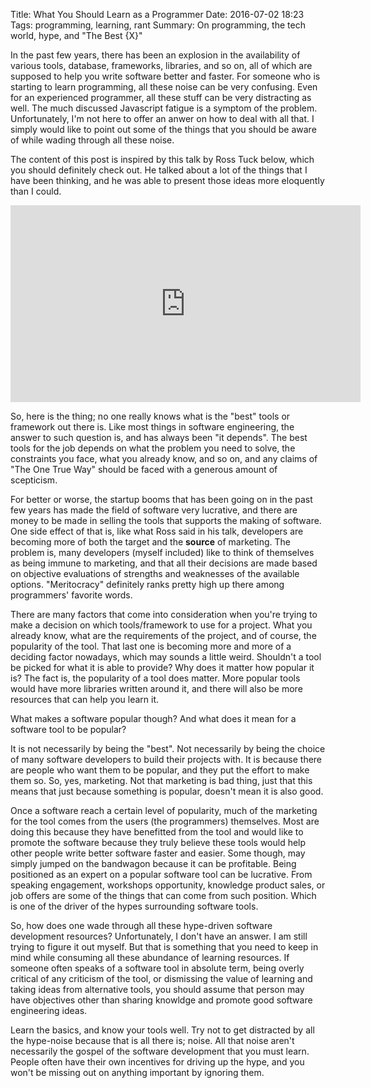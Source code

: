 Title: What You Should Learn as a Programmer
Date: 2016-07-02 18:23
Tags: programming, learning, rant
Summary: On programming, the tech world, hype, and "The Best {X}"

In the past few years, there has been an explosion in the availability of various tools, database,
frameworks, libraries, and so on, all of which are supposed to help you write software better and faster.
For someone who is starting to learn programming, all these noise can be very confusing. Even for an experienced
programmer, all these stuff can be very distracting as well. The much discussed Javascript fatigue is a symptom
of the problem.  Unfortunately, I'm not here to offer an anwer on how to deal with all that. I simply
would like to point out some of the things that you should be aware of while wading through all these noise.

The content of this post is inspired by this talk by Ross Tuck below, which you should definitely check out.
He talked about a lot of the things that I have been thinking, and he was able to present those ideas more
eloquently than I could.

<iframe width="560" height="315" src="https://www.youtube.com/embed/nTi8jw86-_s" frameborder="0" allowfullscreen></iframe>

So, here is the thing; no one really knows what is the "best" tools or framework out there is. Like most things
in software engineering, the answer to such question is, and has always been "it depends". The best tools for the
job depends on what the problem you need to solve, the constraints you face, what you already know, and so on, and
any claims of "The One True Way" should be faced with a generous amount of scepticism.

For better or worse, the startup booms that has been going on in the past few years has made the field of software very lucrative,
and there are money to be made in selling the tools that supports the making of software. One side effect of that is,
like what Ross said in his talk, developers are becoming more of both the target and the **source** of marketing.
The problem is, many developers (myself included) like to think of themselves as being immune to marketing, and that
all their decisions are made based on objective evaluations of strengths and weaknesses of the available options.
"Meritocracy" definitely ranks pretty high up there among programmers' favorite words.

There are many factors that come into consideration when you're trying to make a decision on which tools/framework
to use for a project. What you already know, what are the requirements of the project, and of course, the popularity
of the tool. That last one is becoming more and more of a deciding factor nowadays, which may sounds a little weird.
Shouldn't a tool be picked for what it is able to provide? Why does it matter how popular it is? The fact is, the popularity of a tool does matter. More popular tools would have more libraries written around it,
and there will also be more resources that can help you learn it.

What makes a software popular though? And what does it mean for a software tool to be popular?

It is not necessarily by being the "best". Not necessarily by being the choice of many software developers to build
their projects with. It is because there are people who want them to be popular, and they put the effort to make
them so. So, yes, marketing. Not that marketing is bad thing, just that this means that just because
something is popular, doesn't mean it is also good.

Once a software reach a certain level of popularity, much of the marketing for the tool comes from the users (the programmers)
themselves. Most are doing this because they have benefitted from the tool and would like to
promote the software because they truly believe these tools would help other people write better software faster
and easier. Some though, may simply jumped on the bandwagon because it can be profitable. Being positioned
as an expert on a popular software tool can be lucrative. From speaking engagement, workshops opportunity,
knowledge product sales, or job offers are some of the things that can come from such position. Which is one of the
driver of the hypes surrounding software tools.

So, how does one wade through all these hype-driven software development resources? Unfortunately, I don't have
an answer. I am still trying to figure it out myself. But that is something that you need to keep in mind
while consuming all these abundance of learning resources. If someone often speaks of a software tool
in absolute term, being overly critical of any criticism of the tool, or dismissing the value of learning
and taking ideas from alternative tools, you should assume that person may have objectives other than
sharing knowldge and promote good software engineering ideas.

Learn the basics, and know your tools well. Try not to get distracted by all the hype-noise because that is
all there is; noise.  All that noise aren't necessarily the gospel of the software development that you must learn.
People often have their own incentives for driving up the hype, and you won't be missing out on anything
important by ignoring them.
